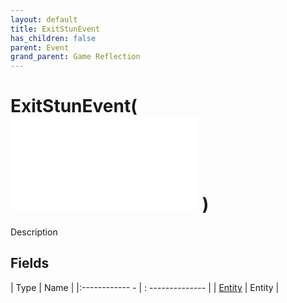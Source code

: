 ```yaml
---
layout: default
title: ExitStunEvent
has_children: false
parent: Event
grand_parent: Game Reflection
---
```

# ExitStunEvent( ![ EntityEventBase ](game-reflection/events/entity_event_base.md) )
Description 

## Fields
| Type | Name |
|:------------ - | : -------------- |
| [Entity](game-reflection/classes/entity.md) | Entity |
